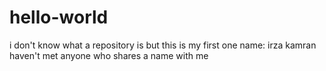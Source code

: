 # hello-world
i don't know what a repository is but this is my first one 
name: irza kamran
haven't met anyone who shares a name with me
